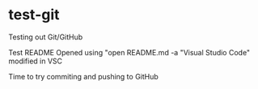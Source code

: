 # test-git
Testing out Git/GitHub

Test README
Opened using "open README.md -a "Visual Studio Code"
modified in VSC

Time to try commiting and pushing to GitHub